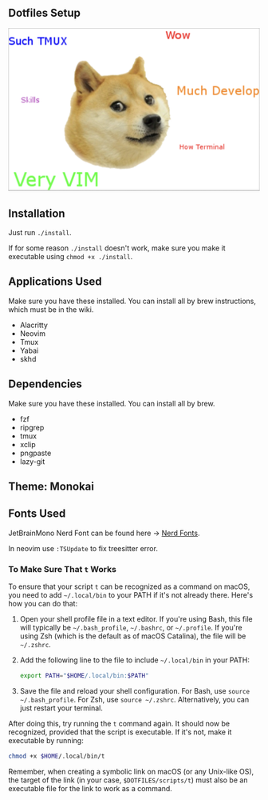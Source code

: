 ## Dotfiles Setup

![Meme](./img/2023-11-14-21-14-23.png)

## Installation

Just run `./install`.

If for some reason `./install` doesn't work, make sure you make it executable using `chmod +x ./install`.

## Applications Used

Make sure you have these installed. You can install all by brew instructions, which must be in the wiki.

- Alacritty
- Neovim
- Tmux
- Yabai
- skhd

## Dependencies

Make sure you have these installed. You can install all by brew.

- fzf
- ripgrep
- tmux
- xclip
- pngpaste
- lazy-git

## Theme: Monokai

## Fonts Used

JetBrainMono Nerd Font can be found here -> [Nerd Fonts](https://www.nerdfonts.com/font-downloads).

In neovim use `:TSUpdate` to fix treesitter error.

### To Make Sure That `t` Works

To ensure that your script `t` can be recognized as a command on macOS, you need to add `~/.local/bin` to your PATH if it's not already there. Here's how you can do that:

1. Open your shell profile file in a text editor. If you're using Bash, this file will typically be `~/.bash_profile`, `~/.bashrc`, or `~/.profile`. If you're using Zsh (which is the default as of macOS Catalina), the file will be `~/.zshrc`.

2. Add the following line to the file to include `~/.local/bin` in your PATH:

   ```sh
   export PATH="$HOME/.local/bin:$PATH"
   ```

3. Save the file and reload your shell configuration. For Bash, use `source ~/.bash_profile`. For Zsh, use `source ~/.zshrc`. Alternatively, you can just restart your terminal.

After doing this, try running the `t` command again. It should now be recognized, provided that the script is executable. If it's not, make it executable by running:

```sh
chmod +x $HOME/.local/bin/t
```

Remember, when creating a symbolic link on macOS (or any Unix-like OS), the target of the link (in your case, `$DOTFILES/scripts/t`) must also be an executable file for the link to work as a command.
